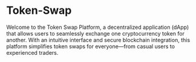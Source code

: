 # Token-Swap
Welcome to the Token Swap Platform, a decentralized application (dApp) that allows users to seamlessly exchange one cryptocurrency token for another. With an intuitive interface and secure blockchain integration, this platform simplifies token swaps for everyone—from casual users to experienced traders.
